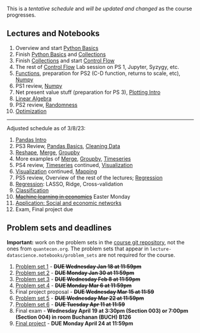 This is a *tentative schedule* and *will be updated and changed* as the course progresses.

## Lectures and Notebooks
1. Overview and start [Python Basics](https://datascience.quantecon.org/python_fundamentals/basics.html)
2. Finish [Python Basics](https://datascience.quantecon.org/python_fundamentals/basics.html) and [Collections](https://datascience.quantecon.org/python_fundamentals/collections.html)
3. Finish [Collections](https://datascience.quantecon.org/python_fundamentals/collections.html) and start [Control Flow](https://datascience.quantecon.org/python_fundamentals/control_flow.html)
4. The rest of [Control Flow](https://datascience.quantecon.org/python_fundamentals/control_flow.html) Lab session on PS 1, Jupyter, Syzygy, etc. 
5. [Functions](https://datascience.quantecon.org/python_fundamentals/functions.html), preparation for PS2 (C-D function, returns to scale, etc), [Numpy](https://datascience.quantecon.org/scientific/numpy_arrays.html)
6. PS1 review, [Numpy](https://datascience.quantecon.org/scientific/numpy_arrays.html)
7. Net present value stuff (preparation for PS 3), [Plotting Intro](https://datascience.quantecon.org/scientific/plotting.html)
8. [Linear Algebra](https://datascience.quantecon.org/scientific/applied_linalg.html) 
9.  PS2 review, [Randomness](https://datascience.quantecon.org/scientific/randomness.html)
10. [Optimization](https://datascience.quantecon.org/scientific/optimization.html)

_________________________________________________
Adjusted schedule as of 3/8/23:
1. [Pandas Intro](https://datascience.quantecon.org/pandas/intro.html)
2. PS3 Review, [Pandas Basics](https://datascience.quantecon.org/pandas/basics.html), [Cleaning Data](https://datascience.quantecon.org/pandas/data_clean.html)
3. [Reshape](https://datascience.quantecon.org/pandas/reshape.html), [Merge](https://datascience.quantecon.org/pandas/merge.html), [Groupby](https://datascience.quantecon.org/pandas/groupby.html)
4. More examples of [Merge](https://datascience.quantecon.org/pandas/merge.html), [Groupby](https://datascience.quantecon.org/pandas/groupby.html), [Timeseries](https://datascience.quantecon.org/pandas/timeseries.html)
5. PS4 review, [Timeseries](https://datascience.quantecon.org/pandas/timeseries.html) continued, [Visualization](https://datascience.quantecon.org/applications/visualization_rules.html)
6. [Visualization](https://datascience.quantecon.org/pandas/matplotlib.html) continued, [Mapping](https://datascience.quantecon.org/applications/maps.html)
7. PS5 review, Overview of the rest of the lectures; [Regression](https://datascience.quantecon.org/applications/regression.html)
8. [Regression](https://datascience.quantecon.org/applications/regression.html): LASSO, Ridge, Cross-validation
9. [Classification](https://datascience.quantecon.org/applications/regression.html)
10. ~~[Machine learning in economics](https://datascience.quantecon.org/applications/ml_in_economics.html)~~ Easter Monday
11. [Application: Social and economic networks](https://github.com/doctor-phil/analyzing-economic-networks/blob/main/Analyzing_economic_networks.ipynb)
12. Exam, Final project due

## Problem sets and deadlines
**Important:** work on the problem sets in the [course git repository](https://github.com/doctor-phil/ECON323_2023_Spring/tree/master/problem_sets), not the ones from `quantecon.org`. The problem sets that appear in `lecture-datascience.notebooks/problem_sets` are not required for the course.
1. [Problem set 1](https://github.com/doctor-phil/ECON323_2023_Spring/tree/master/problem_sets/problem_set_1.ipynb) - ~~**DUE Wednesday Jan 18 at 11:59pm**~~
2. [Problem set 2](https://github.com/doctor-phil/ECON323_2023_Spring/tree/master/problem_sets/problem_set_2.ipynb) - ~~**DUE Monday Jan 30 at 11:59pm**~~
3. [Problem set 3](https://github.com/doctor-phil/ECON323_2023_Spring/tree/master/problem_sets/problem_set_2.ipynb) - ~~**DUE Wednesday Feb 8 at 11:59pm**~~
4. [Problem set 4](https://github.com/doctor-phil/ECON323_2023_Spring/tree/master/problem_sets/problem_set_4.ipynb) - ~~**DUE Monday Mar 6 at 11:59pm**~~
5. Final project proposal - ~~**DUE Wednesday Mar 15 at 11:59**~~
6. [Problem set 5](https://github.com/doctor-phil/ECON323_2023_Spring/tree/master/problem_sets/problem_set_5.ipynb) - ~~**DUE Wednesday Mar 22 at 11:59pm**~~
7. [Problem set 6](https://github.com/doctor-phil/ECON323_2023_Spring/tree/master/problem_sets/problem_set_6.ipynb) - ~~**DUE Tuesday Apr 11 at 11:59**~~
8. Final exam - **Wednesday April 19 at 3:30pm (Section 003) or 7:00pm (Section 004) in room Buchanan (BUCH) B126**
9. [Final project](https://github.com/doctor-phil/ECON323_2023_Spring/blob/main/final_project.md) - **DUE Monday April 24 at 11:59pm**
